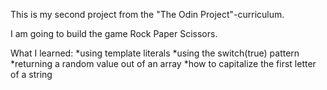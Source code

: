 This is my second project from the "The Odin Project"-curriculum.

I am going to build the game Rock Paper Scissors.

What I learned:
*using template literals
*using the switch(true) pattern
*returning a random value out of an array
*how to capitalize the first letter of a string

